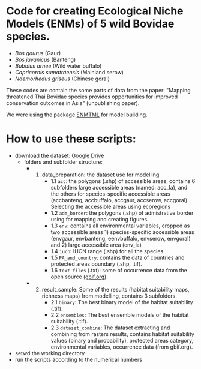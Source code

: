# Code for creating Ecological Niche Models (ENMs) of 5 wild Bovidae species. 
 * *Bos gaurus* (Gaur)
 * *Bos javanicus* (Banteng)
 * *Bubalus arnee* (Wild water buffalo)
 * *Capricornis sumatraensis* (Mainland serow)
 * *Naemorhedus griseus* (Chinese goral)

These codes are contain the some parts of data from the paper: 
"Mapping threatened Thai Bovidae species provides opportunities for improved conservation outcomes in Asia"
(unpublishing paper). 

We were using the package [ENMTML](https://github.com/andrefaa/ENMTML) for model building.

# How to use these scripts:
 - download the dataset: [Google Drive](https://drive.google.com/drive/folders/1tKMkeltE1eSnrmTh4obpIPjYEJaJTChX?usp=sharing)
      * folders and subfolder structure: 
        * 1) data_preparation: the dataset use for modelling
             * 1.1 `acc`: the polygons (.shp) of accessible areas, contains 6 subfolders large accessible areas (named: acc_la), and the others for species-specific accessible areas (accbanteng, accbuffalo, accgaur, accserow, accgoral). Selecting the accessible areas using [ecoregions](https://www.worldwildlife.org/publications/terrestrial-ecoregions-of-the-world)
             * 1.2 `adm_border`: the polygons (.shp) of admistrative border using for mapping and creating figures.
             * 1.3 `env`: contains all environmental variables, cropped as two accessible areas 1) species-specific accessible areas (envgaur, envbanteng, eenvbuffalo, envserow, envgoral) and 2) large accessible area (env_la)
             * 1.4 `iucn`: IUCN range (.shp) for all the species
             * 1.5 `PA_and_country`: contains the data of countries and protected areas boundary (.shp, .tif). 
             * 1.6 `text files` (.txt): some of occurrence data from the open source ([gbif.org](https://www.gbif.org/))
        * 2) result_sample: Some of the results (habitat suitability maps, richness maps) from modelling, contains 3 subfolders.
             * 2.1 `binary`: The best binary model of the habitat suitability (.tif).
             * 2.2 `ensembles`: The best ensemble models of the habitat suitability (.tif).
             * 2.3 `dataset_combine`: The dataset extracting and combining from rasters results, contains habitat suitability values (binary and probability), protected areas category, environmental variables, occurrence data (from gbif.org).   
 - setwd the working directory 
 - run the scripts according to the numerical numbers

